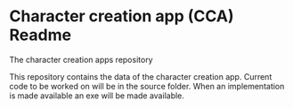 # Character creation app (CCA) Readme

The character creation apps repository

This repository contains the data of the character creation app. Current code to be worked on will be in the source folder. When an implementation is made available an exe will be made available.
